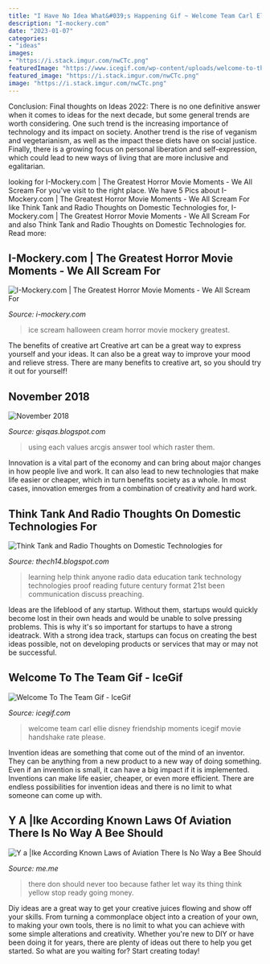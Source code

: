 ```yaml
---
title: "I Have No Idea What&#039;s Happening Gif ~ Welcome Team Carl Ellie Disney Friendship Moments Icegif Movie Handshake Rate Please"
description: "I-mockery.com"
date: "2023-01-07"
categories:
- "ideas"
images:
- "https://i.stack.imgur.com/nwCTc.png"
featuredImage: "https://www.icegif.com/wp-content/uploads/welcome-to-the-team-icegif.gif"
featured_image: "https://i.stack.imgur.com/nwCTc.png"
image: "https://i.stack.imgur.com/nwCTc.png"
---
```



Conclusion:
Final thoughts on Ideas 2022:
There is no one definitive answer when it comes to ideas for the next decade, but some general trends are worth considering. One such trend is the increasing importance of technology and its impact on society. Another trend is the rise of veganism and vegetarianism, as well as the impact these diets have on social justice. Finally, there is a growing focus on personal liberation and self-expression, which could lead to new ways of living that are more inclusive and egalitarian.

	

		
looking for I-Mockery.com | The Greatest Horror Movie Moments - We All Scream For you've visit to the right place. We have 5 Pics about I-Mockery.com | The Greatest Horror Movie Moments - We All Scream For like Think Tank and Radio Thoughts on Domestic Technologies for, I-Mockery.com | The Greatest Horror Movie Moments - We All Scream For and also Think Tank and Radio Thoughts on Domestic Technologies for. Read more:
		
    
## I-Mockery.com | The Greatest Horror Movie Moments - We All Scream For

<img loading=lazy src="http://www.i-mockery.com/halloween/greatest/pics/we-all-scream-for-ice-cream06.gif" onerror="this.onerror=null;this.src='https://tse2.mm.bing.net/th?id=OIP.3BqN8YEC2RkxWE1T4DXGAgHaFk&amp;pid=15.1';" alt="I-Mockery.com | The Greatest Horror Movie Moments - We All Scream For">

_Source: i-mockery.com_

>ice scream halloween cream horror movie mockery greatest. 

	

The benefits of creative art
Creative art can be a great way to express yourself and your ideas. It can also be a great way to improve your mood and relieve stress. There are many benefits to creative art, so you should try it out for yourself!

    
## November 2018

<img loading=lazy src="https://i.stack.imgur.com/nwCTc.png" onerror="this.onerror=null;this.src='https://tse3.mm.bing.net/th?id=OIP.1k7dwWxuffq6eHKmOKCXFAHaFh&amp;pid=15.1';" alt="November 2018">

_Source: gisqas.blogspot.com_

>using each values arcgis answer tool which raster them. 

	

Innovation is a vital part of the economy and can bring about major changes in how people live and work. It can also lead to new technologies that make life easier or cheaper, which in turn benefits society as a whole. In most cases, innovation emerges from a combination of creativity and hard work.

    
## Think Tank And Radio Thoughts On Domestic Technologies For

<img loading=lazy src="https://4.bp.blogspot.com/-qcxLXNT3oQw/UMRsbT30FhI/AAAAAAAAAGI/GbbskLG5Yeo/s1600/473831511tecnology.jpg" onerror="this.onerror=null;this.src='https://tse4.mm.bing.net/th?id=OIP.6Or9hJtTzQId568OSKP40gHaCL&amp;pid=15.1';" alt="Think Tank and Radio Thoughts on Domestic Technologies for">

_Source: thech14.blogspot.com_

>learning help think anyone radio data education tank technology technologies proof reading future century format 21st been communication discuss preaching. 

	

Ideas are the lifeblood of any startup. Without them, startups would quickly become lost in their own heads and would be unable to solve pressing problems. This is why it's so important for startups to have a strong ideatrack. With a strong idea track, startups can focus on creating the best ideas possible, not on developing products or services that may or may not be successful.

    
## Welcome To The Team Gif - IceGif

<img loading=lazy src="https://www.icegif.com/wp-content/uploads/welcome-to-the-team-icegif.gif" onerror="this.onerror=null;this.src='https://tse2.mm.bing.net/th?id=OIP.nvp9f71VafMWmzeSOI6O7QAAAA&amp;pid=15.1';" alt="Welcome To The Team Gif - IceGif">

_Source: icegif.com_

>welcome team carl ellie disney friendship moments icegif movie handshake rate please. 

	

Invention ideas are something that come out of the mind of an inventor. They can be anything from a new product to a new way of doing something. Even if an invention is small, it can have a big impact if it is implemented. Inventions can make life easier, cheaper, or even more efficient. There are endless possibilities for invention ideas and there is no limit to what someone can come up with.

    
## Y A |Ike According Known Laws Of Aviation There Is No Way A Bee Should

<img loading=lazy src="https://pics.me.me/thumb_y-a-ike-according-known-laws-of-aviation-there-is-57111182.png" onerror="this.onerror=null;this.src='https://tse1.mm.bing.net/th?id=OIP.TZqBHIcrLlovAzAYA--2zQAAAA&amp;pid=15.1';" alt="Y a |Ike According Known Laws of Aviation There Is No Way a Bee Should">

_Source: me.me_

>there don should never too because father let way its thing think yellow stop ready going money. 

	

Diy ideas are a great way to get your creative juices flowing and show off your skills. From turning a commonplace object into a creation of your own, to making your own tools, there is no limit to what you can achieve with some simple alterations and creativity. Whether you're new to DIY or have been doing it for years, there are plenty of ideas out there to help you get started. So what are you waiting for? Start creating today!

